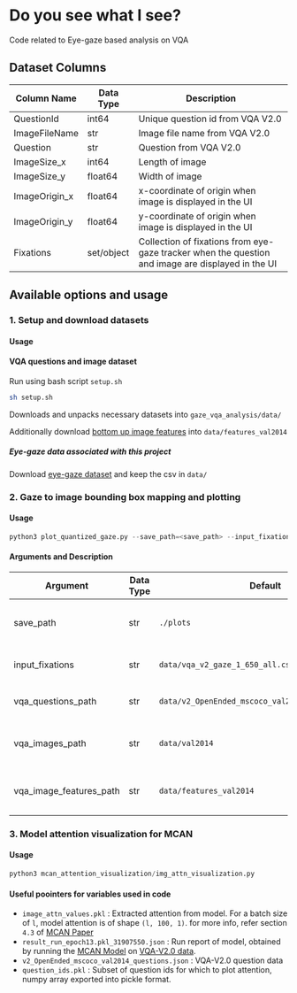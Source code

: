 # Do you see what I see? 
Code related to Eye-gaze based analysis on VQA

## Dataset Columns

|Column Name|Data Type |Description|
|-----------|----------|-----------|
|QuestionId|int64|Unique question id from VQA V2.0|
|ImageFileName|str|Image file name from VQA V2.0|
|Question|str|Question from VQA V2.0|
|ImageSize_x|int64|Length of image|
|ImageSize_y|float64|Width of image|
|ImageOrigin_x|float64|x-coordinate of origin when image is displayed in the UI|
|ImageOrigin_y|float64|y-coordinate of origin when image is displayed in the UI|
|Fixations|set/object|Collection of fixations from eye-gaze tracker when the question and image are displayed in the UI|



## Available options and usage

### 1. Setup and download datasets
#### Usage
#### VQA questions and image dataset
Run using bash script `setup.sh`
```bash
sh setup.sh
```
Downloads and unpacks necessary datasets into `gaze_vqa_analysis/data/`

Additionally download [bottom up image features](https://awma1-my.sharepoint.com/:f:/g/personal/yuz_l0_tn/EsfBlbmK1QZFhCOFpr4c5HUBzUV0aH2h1McnPG1jWAxytQ)  into `data/features_val2014`

##### Eye-gaze data associated with this project
Download [eye-gaze dataset](https://drive.google.com/file/d/1iDsjZmNVrkGG-21HqpePZMhWOrraet__/view)  and keep the csv in `data/`

### 2. Gaze to image bounding box mapping and plotting

#### Usage
```python
python3 plot_quantized_gaze.py --save_path=<save_path> --input_fixations=<input_fixations csv> --vqa_questions_path=<path to vqa questions json> --vqa_images_path=<vqa_images_path> --vqa_image_features_path=<path to image bottom up features>
```
#### Arguments and Description
|Argument |Data Type |Default |Description|
|---------|----------|--------|-----------|
|save_path|str|`./plots`|path to save generated plots|
|input_fixations|str|`data/vqa_v2_gaze_1_650_all.csv`|path to eye-gaze data csv|
|vqa_questions_path|str|`data/v2_OpenEnded_mscoco_val2014_questions.json`|path to vqa questions json|
|vqa_images_path|str|`data/val2014`|path to input images VQA V2.0|
|vqa_image_features_path|str|`data/features_val2014`|path to image bottom up features|

### 3. Model attention visualization for MCAN
#### Usage
```python
python3 mcan_attention_visualization/img_attn_visualization.py
```

#### Useful poointers for variables used in code
* `image_attn_values.pkl` : Extracted attention from model. For a batch size of `l`, model attention is of shape `(l, 100, 1)`. 
    for more info, refer section `4.3` of [MCAN Paper](https://openaccess.thecvf.com/content_CVPR_2019/html/Yu_Deep_Modular_Co-Attention_Networks_for_Visual_Question_Answering_CVPR_2019_paper.html)
* `result_run_epoch13.pkl_31907550.json` : Run report of model, obtained by running the [MCAN Model](https://github.com/MILVLG/mcan-vqa) on [VQA-V2.0 data](https://visualqa.org/download.html). 
* `v2_OpenEnded_mscoco_val2014_questions.json` : VQA-V2.0 question data
* `question_ids.pkl` : Subset of question ids for which to plot attention, numpy array exported into pickle format. 


